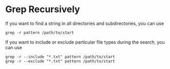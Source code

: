 # Grep Recursively

If you want to find a string in all directories and subdirectories, you can use 

```
grep -r pattern /path/to/start
```

If you want to include or exclude particular file types during the search, you can use

```
grep -r --include "*.txt" pattern /path/to/start
grep -r --exclude "*.txt" pattern /path/to/start
```